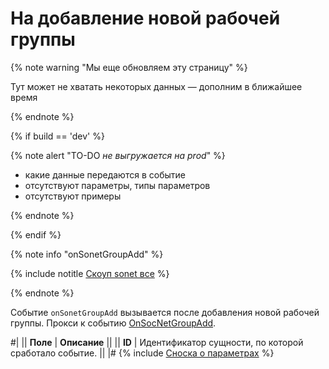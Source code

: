 # На добавление новой рабочей группы

{% note warning "Мы еще обновляем эту страницу" %}

Тут может не хватать некоторых данных — дополним в ближайшее время

{% endnote %}

{% if build == 'dev' %}

{% note alert "TO-DO _не выгружается на prod_" %}

- какие данные передаются в событие
- отсутствуют параметры, типы параметров
- отсутствуют примеры

{% endnote %}

{% endif %}

{% note info "onSonetGroupAdd" %}

{% include notitle [Скоуп sonet все](../_includes/scope-sonet-all.md) %}

{% endnote %}

Событие `onSonetGroupAdd` вызывается после добавления новой рабочей группы. Прокси к событию [OnSocNetGroupAdd](https://dev.1c-bitrix.ru/api_help/socialnetwork/events/OnSocNetGroupAdd.php).

#|
|| **Поле** | **Описание** ||
|| **ID** | Идентификатор сущности, по которой сработало событие. ||
|#
{% include [Сноска о параметрах](../../_includes/required.md) %}